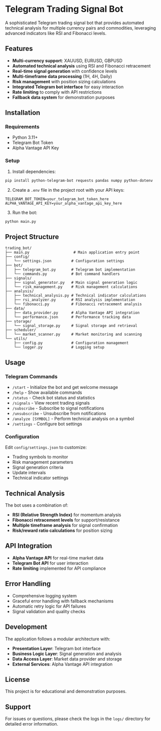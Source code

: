 # Telegram Trading Signal Bot

A sophisticated Telegram trading signal bot that provides automated technical analysis for multiple currency pairs and commodities, leveraging advanced indicators like RSI and Fibonacci levels.

## Features

- **Multi-currency support**: XAUUSD, EURUSD, GBPUSD
- **Automated technical analysis** using RSI and Fibonacci retracement
- **Real-time signal generation** with confidence levels
- **Multi-timeframe data processing** (1H, 4H, Daily)
- **Risk management** with position sizing calculations
- **Integrated Telegram bot interface** for easy interaction
- **Rate limiting** to comply with API restrictions
- **Fallback data system** for demonstration purposes

## Installation

### Requirements

- Python 3.11+
- Telegram Bot Token
- Alpha Vantage API Key

### Setup

1. Install dependencies:
```bash
pip install python-telegram-bot requests pandas numpy python-dotenv
```

2. Create a `.env` file in the project root with your API keys:
```
TELEGRAM_BOT_TOKEN=your_telegram_bot_token_here
ALPHA_VANTAGE_API_KEY=your_alpha_vantage_api_key_here
```

3. Run the bot:
```bash
python main.py
```

## Project Structure

```
trading_bot/
├── main.py                    # Main application entry point
├── config/
│   └── settings.json         # Configuration settings
├── bot/
│   ├── telegram_bot.py       # Telegram bot implementation
│   └── commands.py           # Bot command handlers
├── signals/
│   ├── signal_generator.py   # Main signal generation logic
│   └── risk_management.py    # Risk management calculations
├── analysis/
│   ├── technical_analysis.py # Technical indicator calculations
│   ├── rsi_analyzer.py       # RSI analysis implementation
│   └── fibonacci.py          # Fibonacci retracement analysis
├── data/
│   ├── data_provider.py      # Alpha Vantage API integration
│   └── performance.json      # Performance tracking data
├── storage/
│   └── signal_storage.py     # Signal storage and retrieval
├── scheduler/
│   └── market_scanner.py     # Market monitoring and scanning
└── utils/
    ├── config.py             # Configuration management
    └── logger.py             # Logging setup
```

## Usage

### Telegram Commands

- `/start` - Initialize the bot and get welcome message
- `/help` - Show available commands
- `/status` - Check bot status and statistics
- `/signals` - View recent trading signals
- `/subscribe` - Subscribe to signal notifications
- `/unsubscribe` - Unsubscribe from notifications
- `/analyze [SYMBOL]` - Perform technical analysis on a symbol
- `/settings` - Configure bot settings

### Configuration

Edit `config/settings.json` to customize:
- Trading symbols to monitor
- Risk management parameters
- Signal generation criteria
- Update intervals
- Technical indicator settings

## Technical Analysis

The bot uses a combination of:
- **RSI (Relative Strength Index)** for momentum analysis
- **Fibonacci retracement levels** for support/resistance
- **Multiple timeframe analysis** for signal confirmation
- **Risk/reward ratio calculations** for position sizing

## API Integration

- **Alpha Vantage API** for real-time market data
- **Telegram Bot API** for user interaction
- **Rate limiting** implemented for API compliance

## Error Handling

- Comprehensive logging system
- Graceful error handling with fallback mechanisms
- Automatic retry logic for API failures
- Signal validation and quality checks

## Development

The application follows a modular architecture with:
- **Presentation Layer**: Telegram bot interface
- **Business Logic Layer**: Signal generation and analysis
- **Data Access Layer**: Market data provider and storage
- **External Services**: Alpha Vantage API integration

## License

This project is for educational and demonstration purposes.

## Support

For issues or questions, please check the logs in the `logs/` directory for detailed error information.